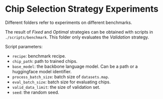 # Chip Selection Strategy Experiments
Different folders refer to experiments on different benchmarks.

The result of *Fixed* and *Optimal* strategies can be obtained with scripts in `./scripts/benchmark`.
This folder only evaluates the *Validation* strategy.

Script parameters:
* `recipe`: benchmark recipe.
* `chip_path`: path to trained chips.
* `base_model`: the backbone language model. Can be a path or a huggingface model identifier.
* `process_batch_size`: batch size of `datasets.map`.
* `eval_batch_size`: batch size for evaluating chips.
* `valid_data_limit`: the size of validation set.
* `seed`: the random seed.